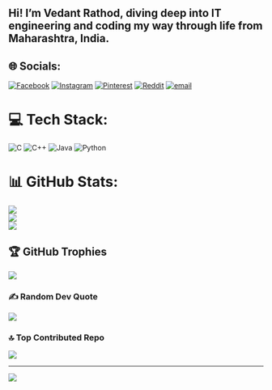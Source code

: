 <h2 align="left">Hi! I’m Vedant Rathod, diving deep into IT engineering and coding my way through life from Maharashtra, India.</h2>


## 🌐 Socials:
[![Facebook](https://img.shields.io/badge/Facebook-%231877F2.svg?logo=Facebook&logoColor=white)](https://facebook.com/vedant.rathood) [![Instagram](https://img.shields.io/badge/Instagram-%23E4405F.svg?logo=Instagram&logoColor=white)](https://instagram.com/vedyaas_pvt) [![Pinterest](https://img.shields.io/badge/Pinterest-%23E60023.svg?logo=Pinterest&logoColor=white)](https://pinterest.com/vedantrathod914) [![Reddit](https://img.shields.io/badge/Reddit-%23FF4500.svg?logo=Reddit&logoColor=white)](https://reddit.com/user/Classic_Wedding_554) [![email](https://img.shields.io/badge/Email-D14836?logo=gmail&logoColor=white)](mailto:vedantrathod914@gmail.com) 

# 💻 Tech Stack:
![C](https://img.shields.io/badge/c-%2300599C.svg?style=for-the-badge&logo=c&logoColor=white) ![C++](https://img.shields.io/badge/c++-%2300599C.svg?style=for-the-badge&logo=c%2B%2B&logoColor=white) ![Java](https://img.shields.io/badge/java-%23ED8B00.svg?style=for-the-badge&logo=openjdk&logoColor=white) ![Python](https://img.shields.io/badge/python-3670A0?style=for-the-badge&logo=python&logoColor=ffdd54)
# 📊 GitHub Stats:
![](https://github-readme-stats.vercel.app/api?username=vedant2403664104&theme=radical&hide_border=false&include_all_commits=true&count_private=false)<br/>
![](https://nirzak-streak-stats.vercel.app/?user=vedant2403664104&theme=radical&hide_border=false)<br/>
![](https://github-readme-stats.vercel.app/api/top-langs/?username=vedant2403664104&theme=radical&hide_border=false&include_all_commits=true&count_private=false&layout=compact)

## 🏆 GitHub Trophies
![](https://github-profile-trophy.vercel.app/?username=vedant2403664104&theme=radical&no-frame=false&no-bg=true&margin-w=4)

### ✍️ Random Dev Quote
![](https://quotes-github-readme.vercel.app/api?type=horizontal&theme=radical)

### 🔝 Top Contributed Repo
![](https://github-contributor-stats.vercel.app/api?username=vedant2403664104&limit=5&theme=dark&combine_all_yearly_contributions=true)

---
[![](https://visitcount.itsvg.in/api?id=vedant2403664104&icon=0&color=0)](https://visitcount.itsvg.in)

<!-- Proudly created with GPRM ( https://gprm.itsvg.in ) -->
